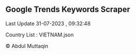 

## Google Trends Keywords Scraper 
 
Last Update 31-07-2023 , 09:32:48

Country List :
VIETNAM.json



© Abdul Muttaqin 
